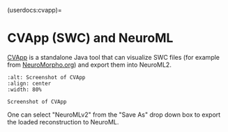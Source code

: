 (userdocs:cvapp)=
# CVApp (SWC) and NeuroML

[CVApp](https://github.com/pgleeson/Cvapp-NeuroMorpho.org) is a standalone Java tool that can visualize SWC files (for example from [NeuroMorpho.org](https://neuromorpho.org)) and export them into NeuroML2.

```{figure} ../../../images/cvapp.png
:alt: Screenshot of CVApp
:align: center
:width: 80%

Screenshot of CVApp
```

One can select "NeuroMLv2" from the "Save As" drop down box to export the loaded reconstruction to NeuroML.
